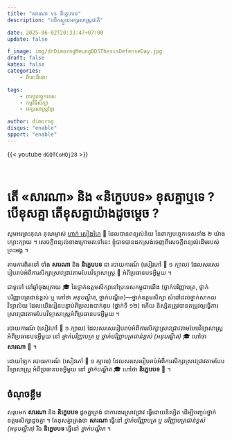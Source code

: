 ```yaml
---
title: "សារណា vs និក្ខេបបទ"
description: "លើកស្ទួយអក្សរសាស្ត្រជាតិ"

date: 2025-06-02T20:33:47+07:00
update: false

f_image: img/drDimorngMeungDDSThesisDefenseDay.jpg
draft: false
katex: false
categories: 
    - ពីនេះពីនោះ

tags:
    - ពាក្យបច្ចេកទេស
    - កម្មវិធីសិក្សា
    - អក្សរសាស្ត្រខ្មែរ

author: dimorng
disqus: "enable"
spport: "enable"
---
```


{{< youtube `dGQTCoHQj28` >}}

<br>

# តើ «សារណា» និង «និក្ខេបបទ» ខុសគ្នាឬទេ ? បើខុសគ្នា តើខុសគ្នាយ៉ាងដូចម្ដេច ?

សូមអរព្រះគុណ គុណម្ចាស់ [ហាក់ សៀងហៃ](https://youtu.be/dGQTCoHQj28) 🙏 ដែលបានពន្យល់ន័យ នៃពាក្យបច្ចេកទេសទាំង ២ យ៉ាងក្បោះក្បាយ ។ សេចក្តីពន្យល់ខាងក្រោមតទៅនេះ ខ្ញុំបាទបានដកស្រង់ចេញពីសេចក្តីពន្យល់ដើមរបស់ព្រះអង្គ ។

តាមការពិតទៅ ទាំង __សារណា__ និង __និក្ខេបបទ__ ជា របាយការណ៍ (សៀវភៅ 📘 ១ ក្បាល) ដែលសរសេររៀបរាប់អំពីការសិក្សាស្រាវជ្រាវតាមបែបវិទ្យាសាស្ត្រ 🧪 អំពីប្រធានបទអ្វីមួយ ។

ជាទូទៅ នៅឆ្នាំចុងក្រោយ 🎓 នៃថ្នាក់ឧត្តមសិក្សានៅប្រទេសកម្ពុជាយើង (ថ្នាក់បរិញ្ញាបត្រ, ថ្នាក់បរិញ្ញាបត្រជាន់ខ្ពស់ ឬ ហៅថា _អនុបណ្ឌិត_, ថ្នាក់បណ្ឌិត)—ថ្នាក់ឧត្តមសិក្សា សំដៅដល់ថ្នាក់សាកលវិទ្យាល័យ ដែលយើងរៀនបន្ទាប់ពីប្រលងបាក់ឌុប (ថ្នាក់ទី ១២) ហើយ និស្សិតត្រូវបានតម្រូវឲ្យធ្វើការស្រាវជ្រាវតាមបែបវិទ្យាសាស្ត្រអំពីប្រធានបទអ្វីមួយ ។

របាយការណ៍ (សៀវភៅ 📘 ១ ក្បាល) ដែលសរសេររៀបរាប់អំពីការសិក្សាស្រាវជ្រាវតាមបែបវិទ្យាសាស្ត្រ អំពីប្រធានបទអ្វីមួយ នៅ _ថ្នាក់បរិញ្ញាបត្រ ឬ ថ្នាក់បរិញ្ញាបត្រជាន់ខ្ពស់ (អនុបណ្ឌិត)_ 🎓 ហៅថា __សារណា__ 📘 ។

ដោយឡែក របាយការណ៍ (សៀវភៅ 📘 ១ ក្បាល) ដែលសរសេររៀបរាប់អំពីការសិក្សាស្រាវជ្រាវតាមបែបវិទ្យាសាស្ត្រ អំពីប្រធានបទអ្វីមួយ នៅ _ថ្នាក់បណ្ឌិត_ 🎓 ហៅថា __និក្ខេបបទ__ 📘 ។

## ចំណុចខ្លឹម

សរុបមក __សារណា__ និង __និក្ខេបបទ__ ដូចគ្នាត្រង់ ជាការងារស្រាវជ្រាវ ធ្វើដោយនិស្សិត ដើម្បីបញ្ចប់ថ្នាក់ឧត្តមសិក្សាដូចគ្នា ។ តែខុសគ្នាត្រង់ថា __សារណា__ ធ្វើនៅ _ថ្នាក់បរិញ្ញាបត្រ ឬ បរិញ្ញាបត្រជាន់ខ្ពស់ (អនុបណ្ឌិត)_ រីឯ __និក្ខេបបទ__ ធ្វើនៅ _ថ្នាក់បណ្ឌិត_ ។